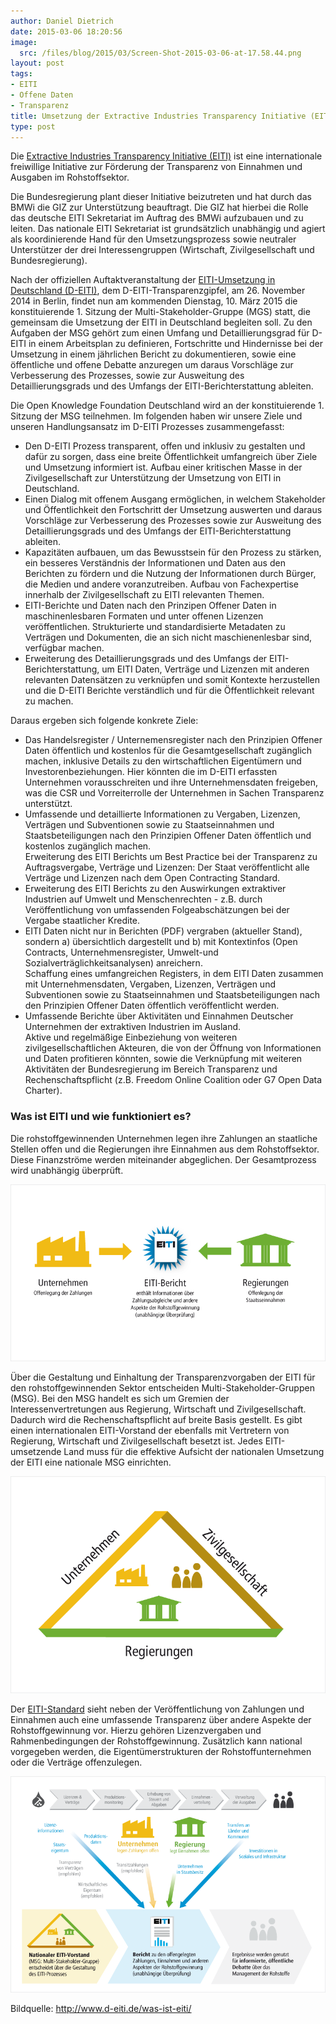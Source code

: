 ```yaml
---
author: Daniel Dietrich
date: 2015-03-06 18:20:56
image:
  src: /files/blog/2015/03/Screen-Shot-2015-03-06-at-17.58.44.png
layout: post
tags:
- EITI
- Offene Daten
- Transparenz
title: Umsetzung der Extractive Industries Transparency Initiative (EITI) in Deutschland
type: post
---
```

Die [Extractive Industries Transparency Initiative (EITI)](https://eiti.org/) ist eine internationale freiwillige Initiative zur Förderung der Transparenz von Einnahmen und Ausgaben im Rohstoffsektor.

Die Bundesregierung plant dieser Initiative beizutreten und hat durch das BMWi die GIZ zur Unterstützung beauftragt. Die GIZ hat hierbei die Rolle das deutsche EITI Sekretariat im Auftrag des BMWi aufzubauen und zu leiten. Das nationale EITI Sekretariat ist grundsätzlich unabhängig und agiert als koordinierende Hand für den Umsetzungsprozess sowie neutraler Unterstützer der drei Interessengruppen (Wirtschaft, Zivilgesellschaft und Bundesregierung).

Nach der offiziellen Auftaktveranstaltung der [EITI-Umsetzung in Deutschland (D-EITI)](http://www.d-eiti.de/), dem D-EITI-Transparenzgipfel, am 26. November 2014 in Berlin, findet nun am kommenden Dienstag, 10. März 2015 die konstituierende 1. Sitzung der Multi-Stakeholder-Gruppe (MGS) statt, die gemeinsam die Umsetzung der EITI in Deutschland begleiten soll. Zu den Aufgaben der MSG gehört zum einen Umfang und Detaillierungsgrad für D-EITI in einem Arbeitsplan zu definieren, Fortschritte und Hindernisse bei der Umsetzung in einem jährlichen Bericht zu dokumentieren, sowie eine öffentliche und offene Debatte anzuregen um daraus Vorschläge zur Verbesserung des Prozesses, sowie zur Ausweitung des Detaillierungsgrads und des Umfangs der EITI-Berichterstattung ableiten.

Die Open Knowledge Foundation Deutschland wird an der konstituierende 1. Sitzung der MSG teilnehmen. Im folgenden haben wir unsere Ziele und unseren Handlungsansatz im D-EITI Prozesses zusammengefasst:

* Den D-EITI Prozess transparent, offen und inklusiv zu gestalten und dafür zu sorgen, dass eine breite Öffentlichkeit umfangreich über Ziele und Umsetzung informiert ist. Aufbau einer kritischen Masse in der Zivilgesellschaft zur Unterstützung der Umsetzung von EITI in Deutschland.  
* Einen Dialog mit offenem Ausgang ermöglichen, in welchem Stakeholder und Öffentlichkeit den Fortschritt der Umsetzung auswerten und daraus Vorschläge zur Verbesserung des Prozesses sowie zur Ausweitung des Detaillierungsgrads und des Umfangs der EITI-Berichterstattung ableiten.  
* Kapazitäten aufbauen, um das Bewusstsein für den Prozess zu stärken, ein besseres Verständnis der Informationen und Daten aus den Berichten zu fördern und die Nutzung der Informationen durch Bürger, die Medien und andere voranzutreiben. Aufbau von Fachexpertise innerhalb der Zivilgesellschaft zu EITI relevanten Themen.  
* EITI-Berichte und Daten nach den Prinzipen Offener Daten in maschinenlesbaren Formaten und unter offenen Lizenzen veröffentlichen. Strukturierte und standardisierte Metadaten zu Verträgen und Dokumenten, die an sich nicht maschienenlesbar sind, verfügbar machen.  
* Erweiterung des Detaillierungsgrads und des Umfangs der EITI-Berichterstattung, um EITI Daten, Verträge und Lizenzen mit anderen relevanten Datensätzen zu verknüpfen und somit Kontexte herzustellen und die D-EITI Berichte verständlich und für die Öffentlichkeit relevant zu machen.

Daraus ergeben sich folgende konkrete Ziele:

* Das Handelsregister / Unternemensregister nach den Prinzipien Offener Daten öffentlich und kostenlos für die Gesamtgesellschaft zugänglich machen, inklusive Details zu den wirtschaftlichen Eigentümern und Investorenbeziehungen. Hier könnten die im D-EITI erfassten Unternehmen vorausschreiten und ihre Unternehmensdaten freigeben, was die CSR und Vorreiterrolle der Unternehmen in Sachen Transparenz unterstützt.  
* Umfassende und detaillierte Informationen zu Vergaben, Lizenzen, Verträgen und Subventionen sowie zu Staatseinnahmen und Staatsbeteiligungen nach den Prinzipien Offener Daten öffentlich und kostenlos zugänglich machen.  
Erweiterung des EITI Berichts um Best Practice bei der Transparenz zu Auftragsvergabe, Verträge und Lizenzen: Der Staat veröffentlicht alle Verträge und Lizenzen nach dem Open Contracting Standard.  
* Erweiterung des EITI Berichts zu den Auswirkungen extraktiver Industrien auf Umwelt und Menschenrechten - z.B. durch Veröffentlichung von umfassenden Folgeabschätzungen bei der Vergabe staatlicher Kredite.  
* EITI Daten nicht nur in Berichten (PDF) vergraben (aktueller Stand), sondern a) übersichtlich dargestellt und b) mit Kontextinfos (Open Contracts, Unternehmensregister, Umwelt-und Sozialverträglichkeitsanalysen) anreichern.  
Schaffung eines umfangreichen Registers, in dem EITI Daten zusammen mit Unternehmensdaten, Vergaben, Lizenzen, Verträgen und Subventionen sowie zu Staatseinnahmen und Staatsbeteiligungen nach den Prinzipien Offener Daten öffentlich veröffentlicht werden.  
* Umfassende Berichte über Aktivitäten und Einnahmen Deutscher Unternehmen der extraktiven Industrien im Ausland.  
Aktive und regelmäßige Einbeziehung von weiteren zivilgesellschaftlichen Akteuren, die von der Öffnung von Informationen und Daten profitieren könnten, sowie die Verknüpfung mit weiteren Aktivitäten der Bundesregierung im Bereich Transparenz und Rechenschaftspflicht (z.B. Freedom Online Coalition oder G7 Open Data Charter).

### Was ist EITI und wie funktioniert es?

Die rohstoffgewinnenden Unternehmen legen ihre Zahlungen an staatliche Stellen offen und die Regierungen ihre Einnahmen aus dem Rohstoffsektor. Diese Finanzströme werden miteinander abgeglichen. Der Gesamtprozess wird unabhängig überprüft.

![transparenz11](/files/blog/2015/03/transparenz11.png)

Über die Gestaltung und Einhaltung der Transparenzvorgaben der EITI für den rohstoffgewinnenden Sektor entscheiden Multi-Stakeholder-Gruppen (MSG). Bei den MSG handelt es sich um Gremien der Interessenvertretungen aus Regierung, Wirtschaft und Zivilgesellschaft. Dadurch wird die Rechenschaftspflicht auf breite Basis gestellt. Es gibt einen internationalen EITI-Vorstand der ebenfalls mit Vertretern von Regierung, Wirtschaft und Zivilgesellschaft besetzt ist. Jedes EITI-umsetzende Land muss für die effektive Aufsicht der nationalen Umsetzung der EITI eine nationale MSG einrichten.

![Rechenschaftspflicht](/files/blog/2015/03/Rechenschaftspflicht.png)

Der [EITI-Standard](http://eiti.org/files/German_EITI_STANDARD_July2013.pdf) sieht neben der Veröffentlichung von Zahlungen und Einnahmen auch eine umfassende Transparenz über andere Aspekte der Rohstoffgewinnung vor. Hierzu gehören Lizenzvergaben und Rahmenbedingungen der Rohstoffgewinnung. Zusätzlich kann national vorgegeben werden, die Eigentümerstrukturen der Rohstoffunternehmen oder die Verträge offenzulegen.

![eiti_standard](/files/blog/2015/03/eiti_standard.png)

Bildquelle: <http://www.d-eiti.de/was-ist-eiti/>